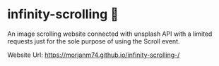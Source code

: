 # infinity-scrolling 📜

An image scrolling website connected with unsplash API with a limited requests
just for the sole purpose of using the Scroll event.

Website Url: https://morjanm74.github.io/infinity-scrolling-/
